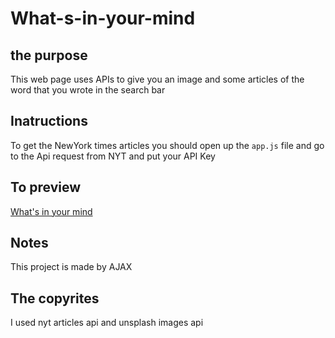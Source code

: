 # What-s-in-your-mind

## the purpose 
This web page uses APIs to give you an image and some articles of the word that you wrote in the search bar


## Inatructions
To get the NewYork times articles you should open up the `app.js` file and go to the Api request from NYT and put your API Key 


## To preview 
[What's in your mind](https://omarmo123.github.io/What-s-in-your-mind/)

## Notes
This project is made by AJAX

## The copyrites 
I used nyt articles api and unsplash images api 

